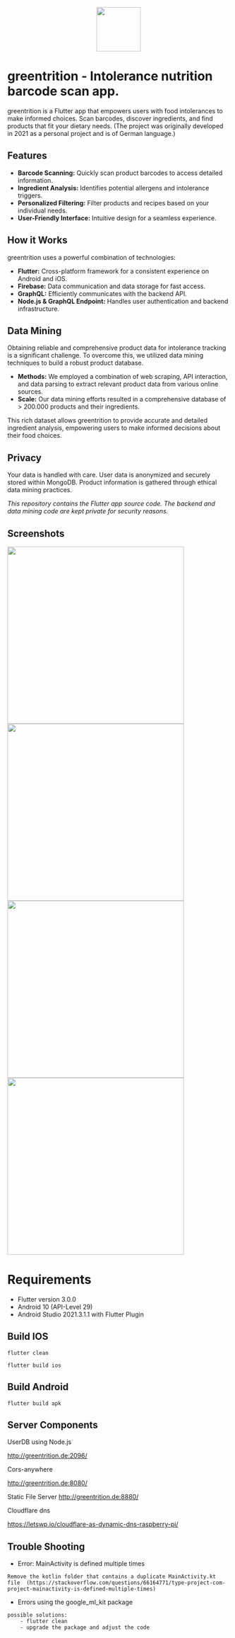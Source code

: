<p align="center">
<img src="https://github.com/user-attachments/assets/8de76ac8-e78c-47f3-9639-3ac58c236c9d" height=100/>
</p>

# greentrition - Intolerance nutrition barcode scan app. 


greentrition is a Flutter app that empowers users with food intolerances to make informed choices. Scan barcodes, discover ingredients, and find products that fit your dietary needs. (The project was originally developed in 2021 as a personal project and is of German language.)

## Features

* **Barcode Scanning:** Quickly scan product barcodes to access detailed information.
* **Ingredient Analysis:**  Identifies potential allergens and intolerance triggers.
* **Personalized Filtering:**  Filter products and recipes based on your individual needs.
* **User-Friendly Interface:**  Intuitive design for a seamless experience.

## How it Works

greentrition uses a powerful combination of technologies:

* **Flutter:**  Cross-platform framework for a consistent experience on Android and iOS.
* **Firebase:**  Data communication and data storage for fast access.
* **GraphQL:**  Efficiently communicates with the backend API.
* **Node.js & GraphQL Endpoint:**  Handles user authentication and backend infrastructure.

## Data Mining

Obtaining reliable and comprehensive product data for intolerance tracking is a significant challenge. To overcome this, we utilized data mining techniques to build a robust product database.

* **Methods:** We employed a combination of web scraping, API interaction, and data parsing to extract relevant product data from various online sources.
* **Scale:** Our data mining efforts resulted in a comprehensive database of > 200.000 products and their ingredients.

This rich dataset allows greentrition to provide accurate and detailed ingredient analysis, empowering users to make informed decisions about their food choices.


## Privacy

Your data is handled with care. User data is anonymized and securely stored within MongoDB. Product information is gathered through ethical data mining practices. 

*This repository contains the Flutter app source code. The backend and data mining code are kept private for security reasons.* 

## Screenshots 

<p float="left">
  <img src="./assets/images/1.jpg" width="400" />
  <img src="./assets/images/2.jpg" width="400" />
  <img src="./assets/images/3.jpg" width="400" />
  <img src="./assets/images/4.jpg" width="400" />

</p>

# Requirements
- Flutter version 3.0.0
- Android 10 (API-Level 29)
- Android Studio 2021.3.1.1 with Flutter Plugin

## Build IOS

```
flutter clean
```
```
flutter build ios
```


## Build Android
```
flutter build apk
```


## Server Components

UserDB using Node.js 

http://greentrition.de:2096/ 

Cors-anywhere 

http://greentrition.de:8080/

Static File Server
http://greentrition.de:8880/

Cloudflare dns

https://letswp.io/cloudflare-as-dynamic-dns-raspberry-pi/


## Trouble Shooting

- Error: MainActivity is defined multiple times
```
Remove the kotlin folder that contains a duplicate MainActivity.kt file  (https://stackoverflow.com/questions/66164771/type-project-com-project-mainactivity-is-defined-multiple-times)
```

- Errors using the google_ml_kit package
```
possible solutions:
    - flutter clean
    - upgrade the package and adjust the code
```
